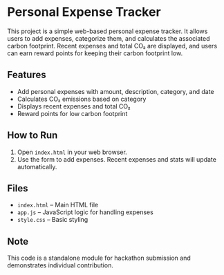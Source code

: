 # Personal Expense Tracker

This project is a simple web-based personal expense tracker. It allows users to add expenses, categorize them, and calculates the associated carbon footprint. Recent expenses and total CO₂ are displayed, and users can earn reward points for keeping their carbon footprint low.

## Features
- Add personal expenses with amount, description, category, and date
- Calculates CO₂ emissions based on category
- Displays recent expenses and total CO₂
- Reward points for low carbon footprint

## How to Run
1. Open `index.html` in your web browser.
2. Use the form to add expenses. Recent expenses and stats will update automatically.

## Files
- `index.html` – Main HTML file
- `app.js` – JavaScript logic for handling expenses
- `style.css` – Basic styling

## Note
This code is a standalone module for hackathon submission and demonstrates individual contribution.
